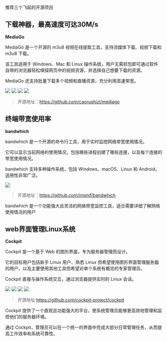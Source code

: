 推荐三个飞起的开源项目



## 下载神器，最高速度可达30M/s
**MediaGo**

MediaGo 是一个开源的 m3u8 视频在线提取工具，支持流媒体下载、视频下载和 m3u8 下载。

该工具适用于 Windows、Mac 和 Linux 操作系统，用户无需抓包即可通过软件自带的浏览器轻松嗅探网页中的视频资源，并选择自己想要下载的资源。

MediaGo 还支持批量下载多个视频和直播资源，充分利用高速带宽。

![](image-1.png)
![](image-2.png)
![](image-3.png)
![](image-4.png)

>开源地址：https://github.com/caorushizi/mediago

## 终端带宽使用率
**bandwhich**

bandwhich 是一个开源的命令行工具，用于实时监控网络带宽使用情况。

它可以显示当前网络的使用情况，包括哪些进程创建了哪些连接，以及每个连接的带宽使用情况。

bandwhich 支持多种操作系统，包括 Windows、macOS、Linux 和 Android，适用性非常广泛。

![](image.png)

>开源地址：https://github.com/imsnif/bandwhich  

bandwhich 是一个功能强大且灵活的网络带宽监控工具，适合需要详细了解网络使用情况的用户

## web界面管理Linux系统

**Cockpit**

Cockpit 是一个基于 Web 的图形界面，专为服务器管理而设计。

它的目标用户包括新手 Linux 用户、熟悉 Linux 但希望使用图形界面管理服务器的用户，以及主要使用其他工具但希望对单个系统有概览的专家管理员。

Cockpit 直接与操作系统交互，通过浏览器提供实时的 Linux 会话。

![](image-5.png)
![](image-6.png)
![](image-7.png)
![](image-8.png)

>开源地址:https://github.com/cockpit-project/cockpit  

Cockpit 提供了一个直观且功能强大的平台，使系统管理员能够更高效地管理和监控他们的服务器环境。

通过 Cockpit，管理员可以在一个统一的界面中完成大部分日常管理任务，从而提高工作效率和系统可靠性。